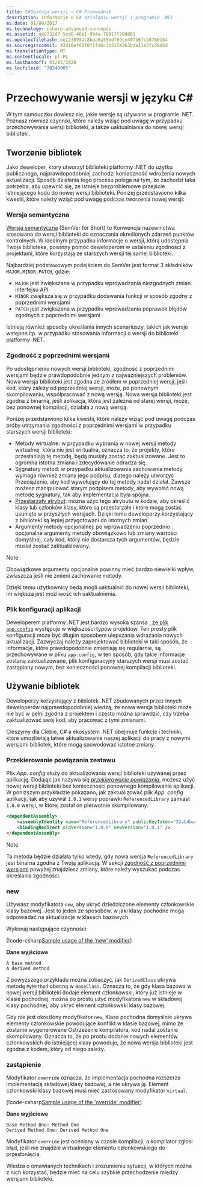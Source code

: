 ```yaml
---
title: C#Obsługa wersji — C# Przewodnik
description: Informacje o C# działaniu wersji i programie .NET
ms.date: 01/08/2017
ms.technology: csharp-advanced-concepts
ms.assetid: aa8732d7-5cd0-46e1-994a-78017f20d861
ms.openlocfilehash: ee123893ac8baa0a55bdf69ce49fb6fcb87601b4
ms.sourcegitcommit: 43d10ef65f0f1fd6c3b515e363bde11a3fcd8d6d
ms.translationtype: MT
ms.contentlocale: pl-PL
ms.lasthandoff: 03/03/2020
ms.locfileid: "78240005"
---
```

# <a name="versioning-in-c"></a>Przechowywanie wersji w języku C\#

W tym samouczku dowiesz się, jakie wersje są używane w programie .NET. Poznasz również czynniki, które należy wziąć pod uwagę w przypadku przechowywania wersji biblioteki, a także uaktualniania do nowej wersji biblioteki.

## <a name="authoring-libraries"></a>Tworzenie bibliotek

Jako deweloper, który utworzył biblioteki platformy .NET do użytku publicznego, najprawdopodobniej zachodzi konieczność wdrożenia nowych aktualizacji. Sposób działania tego procesu polega na tym, że zachodzi taka potrzeba, aby upewnić się, że istnieje bezproblemowe przejście istniejącego kodu do nowej wersji biblioteki. Poniżej przedstawiono kilka kwestii, które należy wziąć pod uwagę podczas tworzenia nowej wersji:

### <a name="semantic-versioning"></a>Wersja semantyczna

[Wersja semantyczna](https://semver.org/) (SemVer for Short) to Konwencja nazewnictwa stosowana do wersji biblioteki do oznaczania określonych zdarzeń punktów kontrolnych.
W idealnym przypadku informacje o wersji, którą udostępnia Twoja biblioteka, powinny pomóc deweloperom w ustaleniu zgodności z projektami, które korzystają ze starszych wersji tej samej biblioteki.

Najbardziej podstawowym podejściem do SemVer jest format 3 składników `MAJOR.MINOR.PATCH`, gdzie:

- `MAJOR` jest zwiększana w przypadku wprowadzania niezgodnych zmian interfejsu API
- `MINOR` zwiększa się w przypadku dodawania funkcji w sposób zgodny z poprzednimi wersjami
- `PATCH` jest zwiększana w przypadku wprowadzania poprawek błędów zgodnych z poprzednimi wersjami

Istnieją również sposoby określania innych scenariuszy, takich jak wersje wstępne itp. w przypadku stosowania informacji o wersji do biblioteki platformy .NET.

### <a name="backwards-compatibility"></a>Zgodność z poprzednimi wersjami

Po udostępnieniu nowych wersji biblioteki, zgodność z poprzednimi wersjami będzie prawdopodobnie jednym z najważniejszych problemów.
Nowa wersja biblioteki jest zgodna ze źródłem w poprzedniej wersji, jeśli kod, który zależy od poprzedniej wersji, może, po ponownym skompilowaniu, współpracować z nową wersją. Nowa wersja biblioteki jest zgodna z binarną, jeśli aplikacja, która jest zależna od starej wersji, może, bez ponownej kompilacji, działała z nową wersją.

Poniżej przedstawiono kilka kwestii, które należy wziąć pod uwagę podczas próby utrzymania zgodności z poprzednimi wersjami w przypadku starszych wersji biblioteki:

- Metody wirtualne: w przypadku wybrania w nowej wersji metody wirtualnej, która nie jest wirtualna, oznacza to, że projekty, które przesłaniają tę metodę, będą musiały zostać zaktualizowane. Jest to ogromna istotna zmiana i zdecydowanie odradza się.
- Sygnatury metod: w przypadku aktualizowania zachowania metody wymaga również zmiany jego podpisu, dlatego należy utworzyć Przeciążenie, aby kod wywołujący do tej metody nadal działał.
Zawsze możesz manipulować starym podpisem metody, aby wywołać nową metodę sygnatury, tak aby implementacja była spójna.
- [Przestarzały atrybut](programming-guide/concepts/attributes/common-attributes.md#Obsolete): można użyć tego atrybutu w kodzie, aby określić klasy lub członków klasy, które są przestarzałe i które mogą zostać usunięte w przyszłych wersjach. Dzięki temu deweloperzy korzystający z biblioteki są lepiej przygotowani do istotnych zmian.
- Argumenty metody opcjonalnej: po wprowadzeniu poprzednio opcjonalne argumenty metody obowiązkowo lub zmiany wartości domyślnej, cały kod, który nie dostarcza tych argumentów, będzie musiał zostać zaktualizowany.

> [!NOTE]
> Obowiązkowe argumenty opcjonalne powinny mieć bardzo niewielki wpływ, zwłaszcza jeśli nie zmieni zachowanie metody.

Dzięki temu użytkownicy będą mogli uaktualnić do nowej wersji biblioteki, im większa jest możliwość ich uaktualnienia.

### <a name="application-configuration-file"></a>Plik konfiguracji aplikacji

Deweloperem platformy .NET jest bardzo wysoka szansa [, że plik `app.config`](../framework/configure-apps/file-schema/index.md) występuje w większości typów projektów.
Ten prosty plik konfiguracji może być długim sposobem ulepszania wdrażania nowych aktualizacji. Zazwyczaj należy zaprojektować biblioteki w taki sposób, że informacje, które prawdopodobnie zmieniają się regularnie, są przechowywane w pliku `app.config`, w ten sposób, gdy takie informacje zostaną zaktualizowane, plik konfiguracyjny starszych wersji musi zostać zastąpiony nowym, bez konieczności ponownej kompilacji biblioteki.

## <a name="consuming-libraries"></a>Używanie bibliotek

Deweloperzy korzystający z bibliotek .NET zbudowanych przez innych deweloperów najprawdopodobniej wiedzą, że nowa wersja biblioteki może nie być w pełni zgodna z projektem i często można sprawdzić, czy trzeba zaktualizować swój kod, aby pracować z tymi zmianami.

Cieszymy dla Ciebie, C# a ekosystem .NET obejmuje funkcje i techniki, które umożliwiają łatwe aktualizowanie naszej aplikacji do pracy z nowymi wersjami bibliotek, które mogą spowodować istotne zmiany.

### <a name="assembly-binding-redirection"></a>Przekierowanie powiązania zestawu

Plik *App. config* służy do aktualizowania wersji biblioteki używanej przez aplikację. Dodając jak nazywa się [*przekierowanie powiązania*](../framework/configure-apps/redirect-assembly-versions.md), możesz użyć nowej wersji biblioteki bez konieczności ponownego kompilowania aplikacji. W poniższym przykładzie pokazano, jak zaktualizować plik *App. config* aplikacji, tak aby używał `1.0.1` wersji poprawki `ReferencedLibrary` zamiast `1.0.0` wersji, w której został on pierwotnie skompilowany.

```xml
<dependentAssembly>
    <assemblyIdentity name="ReferencedLibrary" publicKeyToken="32ab4ba45e0a69a1" culture="en-us" />
    <bindingRedirect oldVersion="1.0.0" newVersion="1.0.1" />
</dependentAssembly>
```

> [!NOTE]
> Ta metoda będzie działała tylko wtedy, gdy nowa wersja `ReferencedLibrary` jest binarna zgodna z Twoją aplikacją.
> W sekcji [zgodność z poprzednimi wersjami](#backwards-compatibility) powyżej znajdziesz zmiany, które należy wyszukać podczas określania zgodności.

### <a name="new"></a>new

Używasz modyfikatora `new`, aby ukryć dziedziczone elementy członkowskie klasy bazowej. Jest to jeden ze sposobów, w jaki klasy pochodne mogą odpowiadać na aktualizacje w klasach bazowych.

Wykonaj następujące czynności:

[!code-csharp[Sample usage of the 'new' modifier](~/samples/snippets/csharp/versioning/new/Program.cs#sample)]

**Dane wyjściowe**

```console
A base method
A derived method
```

Z powyższego przykładu można zobaczyć, jak `DerivedClass` ukrywa metodę `MyMethod` obecną w `BaseClass`.
Oznacza to, że gdy klasa bazowa w nowej wersji biblioteki dodaje element członkowski, który już istnieje w klasie pochodnej, można po prostu użyć modyfikatora `new` w składowej klasy pochodnej, aby ukryć element członkowski klasy bazowej.

Gdy nie jest określony modyfikator `new`, Klasa pochodna domyślnie ukrywa elementy członkowskie powodujące konflikt w klasie bazowej, mimo że zostanie wygenerowane Ostrzeżenie kompilatora, kod nadal zostanie skompilowany. Oznacza to, że po prostu dodanie nowych elementów członkowskich do istniejącej klasy powoduje, że nowa wersja biblioteki jest zgodna z kodem, który od niego zależy.

### <a name="override"></a>zastąpienie

Modyfikator `override` oznacza, że implementacja pochodna rozszerza implementację składowej klasy bazowej, a nie ukrywa ją. Element członkowski klasy bazowej musi mieć zastosowany modyfikator `virtual`.

[!code-csharp[Sample usage of the 'override' modifier](../../samples/snippets/csharp/versioning/override/Program.cs#sample)]

**Dane wyjściowe**

```console
Base Method One: Method One
Derived Method One: Derived Method One
```

Modyfikator `override` jest oceniany w czasie kompilacji, a kompilator zgłosi błąd, jeśli nie znajdzie wirtualnego elementu członkowskiego do przesłonięcia.

Wiedza o omawianych technikach i zrozumieniu sytuacji, w których można z nich korzystać, będzie mieć na celu szybkie przechodzenie między wersjami biblioteki.
